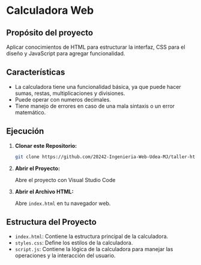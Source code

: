 # Calculadora Web

## Propósito del proyecto

 Aplicar conocimientos de HTML para estructurar la interfaz, CSS para el diseño y JavaScript para agregar funcionalidad.

## Características

- La calculadora tiene una funcionalidad básica, ya que puede hacer sumas, restas, multiplicaciones y   divisiones.
- Puede operar con numeros decimales.
- Tiene manejo de errores en caso de una mala sintaxis o un error matemático.

## Ejecución

1. **Clonar este Repositorio:**

   ```bash
   git clone https://github.com/20242-Ingenieria-Web-Udea-MJ/taller-html-Andres-CardonaC.git
   ```

2. **Abrir el Proyecto:**

    Abre el proyecto con Visual Studio Code

3. **Abrir el Archivo HTML:**

   Abre `index.html` en tu navegador web.

## Estructura del Proyecto

- `index.html`: Contiene la estructura principal de la calculadora.
- `styles.css`: Define los estilos de la calculadora.
- `script.js`: Contiene la lógica de la calculadora para manejar las operaciones y la interacción del usuario.